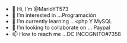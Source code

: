 - 👋 Hi, I’m @MarioYT573
- 👀 I’m interested in ...Programación
- 🌱 I’m currently learning ...<php Y  MySQL 
- 💞️ I’m looking to collaborate on ... Paypal
- 📫 How to reach me ...DC INCOGNITO#7358

<!---
MarioYT573/MarioYT573 is a ✨ special ✨ repository because its `README.md` (this file) appears on your GitHub profile.
You can click the Preview link to take a look at your changes.
--->
